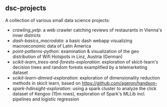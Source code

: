## dsc-projects

A collection of various small data science projects:

- *crawling_yelp*: a web crawler catching reviews of restaurants in Vienna's inner districts
- *dash-basics_macrodata*: a basic dash webapp visualizing macroeconomic data of Latin America
- *point-patterns-python*: examination & visualization of the geo distribution of Wifi Hotspots in Linz, Austria (German)
- *scikit-learn_trees-and-forests-exploration*: exploration of skicit-learn's decision trees and random forests examplified by a telemarketing dataset
- *scikit-learn-dimred-exploration*: exploration of dimensionality reduction methods in skicit learn, based on https://github.com/ageron/handson-
- *spark-hdinsight-exploration*: using a spark cluster to analyze the click dataset of Kengoo (15m rows), exploration of Spark's MLLib incl. pipelines and logistic regression 